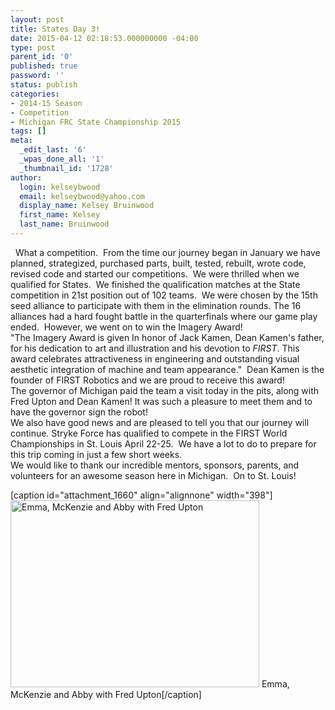 ```yaml
---
layout: post
title: States Day 3!
date: 2015-04-12 02:18:53.000000000 -04:00
type: post
parent_id: '0'
published: true
password: ''
status: publish
categories:
- 2014-15 Season
- Competition
- Michigan FRC State Championship 2015
tags: []
meta:
  _edit_last: '6'
  _wpas_done_all: '1'
  _thumbnail_id: '1728'
author:
  login: kelseybwood
  email: kelseybwood@yahoo.com
  display_name: Kelsey Bruinwood
  first_name: Kelsey
  last_name: Bruinwood
---
```

<div>  What a competition.  From the time our journey began in January we have planned, strategized, purchased parts, built, tested, rebuilt, wrote code, revised code and started our competitions.  We were thrilled when we qualified for States.  We finished the qualification matches at the State competition in 21st position out of 102 teams.  We were chosen by the 15th seed alliance to participate with them in the elimination rounds. The 16 alliances had a hard fought battle in the quarterfinals where our game play ended.  However, we went on to win the Imagery Award!</div>
<div></div>
<div>"The Imagery Award is given In honor of Jack Kamen, Dean Kamen's father, for his dedication to art and illustration and his devotion to <i>FIRST</i>. This award celebrates attractiveness in engineering and outstanding visual aesthetic integration of machine and team appearance."  Dean Kamen is the founder of FIRST Robotics and we are proud to receive this award!</div>
<div></div>
<div>The governor of Michigan paid the team a visit today in the pits, along with Fred Upton and Dean Kamen! It was such a pleasure to meet them and to have the governor sign the robot!</div>
<div></div>
<div>We also have good news and are pleased to tell you that our journey will continue. Stryke Force has qualified to compete in the FIRST World Championships in St. Louis <span class="aBn" tabindex="0" data-term="goog_1056367773"><span class="aQJ">April 22-25</span></span>.  We have a lot to do to prepare for this trip coming in just a few short weeks.</div>
<div></div>
<div>We would like to thank our incredible mentors, sponsors, parents, and volunteers for an awesome season here in Michigan.  On to St. Louis!</div>
<div>
<p>[caption id="attachment_1660" align="alignnone" width="398"]<a href="http://strykeforce.org/wp-content/uploads/2015/04/Upton.jpg"><img class=" wp-image-1660" src="{{ site.baseurl }}/assets/images/Upton.jpg" alt="Emma, McKenzie and Abby with Fred Upton" width="398" height="299" /></a> Emma, McKenzie and Abby with Fred Upton[/caption]</p>
</div>

